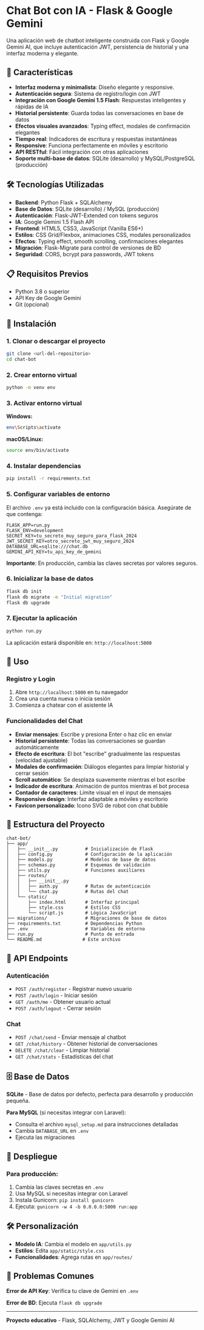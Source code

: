 # Chat Bot con IA - Flask & Google Gemini

Una aplicación web de chatbot inteligente construida con Flask y Google Gemini AI, que incluye autenticación JWT, persistencia de historial y una interfaz moderna y elegante.

## 🚀 Características

- **Interfaz moderna y minimalista**: Diseño elegante y responsive.
- **Autenticación segura**: Sistema de registro/login con JWT
- **Integración con Google Gemini 1.5 Flash**: Respuestas inteligentes y rápidas de IA
- **Historial persistente**: Guarda todas las conversaciones en base de datos
- **Efectos visuales avanzados**: Typing effect, modales de confirmación elegantes
- **Tiempo real**: Indicadores de escritura y respuestas instantáneas
- **Responsive**: Funciona perfectamente en móviles y escritorio
- **API RESTful**: Fácil integración con otras aplicaciones
- **Soporte multi-base de datos**: SQLite (desarrollo) y MySQL/PostgreSQL (producción)

## 🛠️ Tecnologías Utilizadas

- **Backend**: Python Flask + SQLAlchemy
- **Base de Datos**: SQLite (desarrollo) / MySQL (producción)
- **Autenticación**: Flask-JWT-Extended con tokens seguros
- **IA**: Google Gemini 1.5 Flash API
- **Frontend**: HTML5, CSS3, JavaScript (Vanilla ES6+)
- **Estilos**: CSS Grid/Flexbox, animaciones CSS, modales personalizados
- **Efectos**: Typing effect, smooth scrolling, confirmaciones elegantes
- **Migración**: Flask-Migrate para control de versiones de BD
- **Seguridad**: CORS, bcrypt para passwords, JWT tokens

## 📋 Requisitos Previos

- Python 3.8 o superior
- API Key de Google Gemini
- Git (opcional)

## 🔧 Instalación

### 1. Clonar o descargar el proyecto

```bash
git clone <url-del-repositorio>
cd chat-bot
```

### 2. Crear entorno virtual

```bash
python -m venv env
```

### 3. Activar entorno virtual

**Windows:**
```bash
env\Scripts\activate
```

**macOS/Linux:**
```bash
source env/bin/activate
```

### 4. Instalar dependencias

```bash
pip install -r requirements.txt
```

### 5. Configurar variables de entorno

El archivo `.env` ya está incluido con la configuración básica. Asegúrate de que contenga:

```env
FLASK_APP=run.py
FLASK_ENV=development
SECRET_KEY=tu_secreto_muy_seguro_para_flask_2024
JWT_SECRET_KEY=otro_secreto_jwt_muy_seguro_2024
DATABASE_URL=sqlite:///chat.db
GEMINI_API_KEY=tu_api_key_de_gemini
```

**Importante**: En producción, cambia las claves secretas por valores seguros.

### 6. Inicializar la base de datos

```bash
flask db init
flask db migrate -m "Initial migration"
flask db upgrade
```

### 7. Ejecutar la aplicación

```bash
python run.py
```

La aplicación estará disponible en: `http://localhost:5000`

## 🎯 Uso

### Registro y Login
1. Abre `http://localhost:5000` en tu navegador
2. Crea una cuenta nueva o inicia sesión
3. Comienza a chatear con el asistente IA

### Funcionalidades del Chat
- **Enviar mensajes**: Escribe y presiona Enter o haz clic en enviar
- **Historial persistente**: Todas las conversaciones se guardan automáticamente
- **Efecto de escritura**: El bot "escribe" gradualmente las respuestas (velocidad ajustable)
- **Modales de confirmación**: Diálogos elegantes para limpiar historial y cerrar sesión
- **Scroll automático**: Se desplaza suavemente mientras el bot escribe
- **Indicador de escritura**: Animación de puntos mientras el bot procesa
- **Contador de caracteres**: Límite visual en el input de mensajes
- **Responsive design**: Interfaz adaptable a móviles y escritorio
- **Favicon personalizado**: Icono SVG de robot con chat bubble

## 📁 Estructura del Proyecto

```
chat-bot/
├── app/
│   ├── __init__.py          # Inicialización de Flask
│   ├── config.py            # Configuración de la aplicación
│   ├── models.py            # Modelos de base de datos
│   ├── schemas.py           # Esquemas de validación
│   ├── utils.py             # Funciones auxiliares
│   ├── routes/
│   │   ├── __init__.py
│   │   ├── auth.py          # Rutas de autenticación
│   │   └── chat.py          # Rutas del chat
│   └── static/
│       ├── index.html       # Interfaz principal
│       ├── style.css        # Estilos CSS
│       └── script.js        # Lógica JavaScript
├── migrations/              # Migraciones de base de datos
├── requirements.txt         # Dependencias Python
├── .env                     # Variables de entorno
├── run.py                   # Punto de entrada
└── README.md               # Este archivo
```

## 🔌 API Endpoints

### Autenticación
- `POST /auth/register` - Registrar nuevo usuario
- `POST /auth/login` - Iniciar sesión
- `GET /auth/me` - Obtener usuario actual
- `POST /auth/logout` - Cerrar sesión

### Chat
- `POST /chat/send` - Enviar mensaje al chatbot
- `GET /chat/history` - Obtener historial de conversaciones
- `DELETE /chat/clear` - Limpiar historial
- `GET /chat/stats` - Estadísticas del chat


## 🗄️ Base de Datos

**SQLite** - Base de datos por defecto, perfecta para desarrollo y producción pequeña.

**Para MySQL** (si necesitas integrar con Laravel):
- Consulta el archivo `mysql_setup.md` para instrucciones detalladas
- Cambia `DATABASE_URL` en `.env`
- Ejecuta las migraciones

## 🚀 Despliegue

### Para producción:
1. Cambia las claves secretas en `.env`
2. Usa MySQL si necesitas integrar con Laravel
3. Instala Gunicorn: `pip install gunicorn`
4. Ejecuta: `gunicorn -w 4 -b 0.0.0.0:5000 run:app`

## 🛠️ Personalización

- **Modelo IA**: Cambia el modelo en `app/utils.py`
- **Estilos**: Edita `app/static/style.css`
- **Funcionalidades**: Agrega rutas en `app/routes/`

## 🐛 Problemas Comunes

**Error de API Key**: Verifica tu clave de Gemini en `.env`

**Error de BD**: Ejecuta `flask db upgrade`

---

**Proyecto educativo** - Flask, SQLAlchemy, JWT y Google Gemini AI